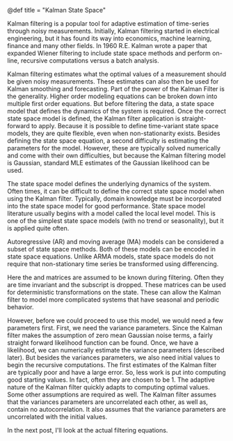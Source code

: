 @def title = "Kalman State Space"

Kalman filtering is a popular tool for adaptive estimation of time-series through noisy measurements. Initially, Kalman filtering started in electrical engineering, but it has found its way into economics, machine learning, finance and many other fields. In 1960 R.E. Kalman wrote a paper that expanded Wiener filtering to include state space methods and perform on-line, recursive computations versus a batch analysis.

Kalman filtering estimates what the optimal values of a measurement should be given noisy measurements. These estimates can also then be used for Kalman smoothing and forecasting. Part of the power of the Kalman Filter is the generality. Higher order modeling equations can be broken down into multiple first order equations. But before filtering the data, a state space model that defines the dynamics of the system is required. Once the correct state space model is defined, the Kalman filter application is straight-forward to apply. Because it is possible to define time-variant state space models, they are quite flexible, even when non-stationarity exists. Besides defining the state space equation, a second difficulty is estimating the parameters for the model. However, these are typically solved numerically and come with their own difficulties, but because the Kalman filtering model is Gaussian, standard MLE estimates of the Gaussian likelihood can be used.

The state space model defines the underlying dynamics of the system. Often times, it can be difficult to define the correct state space model when using the Kalman filter. Typically, domain knowledge must be incorporated into the state space model for good performance. State space model literature usually begins with a model called the local level model. This is one of the simplest state space models (with no trend or seasonality), but it is applied quite often.

Autoregressive (AR) and moving average (MA) models can be considered a subset of state space methods. Both of these models can be encoded in state space equations. Unlike ARMA models, state space models do not require that non-stationary time series be transformed using differencing.

Here the and matrices are assumed to be known during filtering. Often they are time invariant and the subscript is dropped. These matrices can be used for deterministic transformations on the state. These can allow the Kalman filter to model more complicated systems that have seasonal and periodic behavior.

However, before we could proceed to use this model, we would need a few parameters first. First, we need the variance parameters. Since the Kalman filter makes the assumption of zero mean Gaussian noise terms, a fairly straight forward likelihood function can be found. Once, we have a likelihood, we can numerically estimate the variance parameters (described later). But besides the variances parameters, we also need initial values to begin the recursive computations. The first estimates of the Kalman filter are typically poor and have a large error. So, less work is put into computing good starting values. In fact, often they are chosen to be 1. The adaptive nature of the Kalman filter quickly adapts to computing optimal values. Some other assumptions are required as well. The Kalman filter assumes that the variances parameters are uncorrelated each other, as well as, contain no autocorrelation. It also assumes that the variance parameters are uncorrelated with the initial values.

In the next post, I'll look at the actual filtering equations.